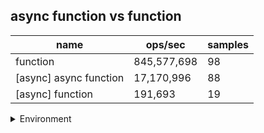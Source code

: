 ## async function vs function

|name|ops/sec|samples|
|-|-|-|
|function|845,577,698|98|
|[async] async function|17,170,996|88|
|[async] function|191,693|19|


<details>
<summary>Environment</summary>

* __Machine:__ linux x64 | 4 vCPUs | 15.6GB Mem
* __Run:__ Sun Mar 10 2024 15:37:15 GMT+0000 (Coordinated Universal Time)
</details>

<!--
{"environment":{"platform":"linux","arch":"x64","cpus":4,"totalMemory":15.606491088867188},"benchmarks":[{"name":"function","opsSec":845577698.276055,"samples":5},{"name":"[async] async function","opsSec":17170995.795459077,"samples":6},{"name":"[async] function","opsSec":191693.14315070445,"samples":3}]}-->
